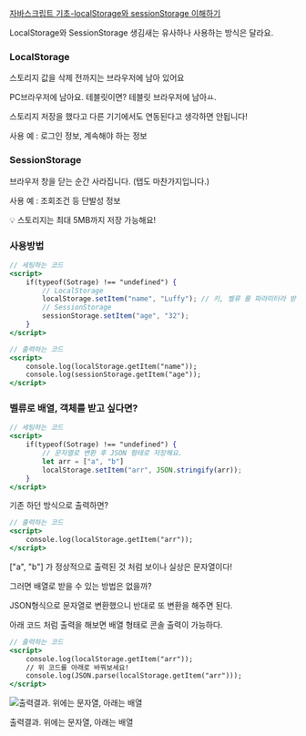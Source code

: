 [자바스크립트 기초-localStorage와 sessionStorage 이해하기](https://www.youtube.com/watch?v=nmLwQyWzkXU)

LocalStorage와 SessionStorage 생김새는 유사하나 사용하는 방식은 달라요.

### LocalStorage

스토리지 값을 삭제 전까지는 브라우저에 남아 있어요

PC브라우저에 남아요. 테블릿이면? 테블릿 브라우저에 남아ㅛ.

스토리지 저장을 했다고 다른 기기에서도 연동된다고 생각하면 안됩니다!

사용 예 : 로그인 정보, 계속해야 하는 정보

### SessionStorage

브라우저 창을 닫는 순간 사라집니다. (탭도 마찬가지입니다.)

사용 예 : 조회조건 등 단발성 정보

<aside>
💡 스토리지는 최대 5MB까지 저장 가능해요!

</aside>

### 사용방법

```jsx
// 세팅하는 코드
<script>
	if(typeof(Sotrage) !== "undefined") {
		// LocalStorage
		localStorage.setItem("name", "Luffy"); // 키, 벨류 를 파라미터라 받아요.
		// SessionStorage
		sessionStorage.setItem("age", "32");
	}
</script>
```

```jsx
// 출력하는 코드
<script>
	console.log(localStorage.getItem("name"));
	console.log(sessionStorage.getItem("age"));
</script>
```

### 벨류로 배열, 객체를 받고 싶다면?

```jsx
// 세팅하는 코드
<script>
	if(typeof(Sotrage) !== "undefined") {
		// 문자열로 변환 후 JSON 형태로 저장해요.
		let arr = ["a", "b"]
		localStorage.setItem("arr", JSON.stringify(arr)); 
	}
</script>
```

기존 하던 방식으로 출력하면?

```jsx
// 출력하는 코드
<script>
	console.log(localStorage.getItem("arr"));
</script>
```

["a", "b"] 가 정상적으로 출력된 것 처럼 보이나 실상은 문자열이다!

그러면 배열로 받을 수 있는 방법은 없을까? 

JSON형식으로 문자열로 변환했으니 반대로 또 변환을 해주면 된다.

아래 코드 처럼 출력을 해보면 배열 형태로 콘솔 출력이 가능하다.

```jsx
// 출력하는 코드
<script>
	console.log(localStorage.getItem("arr"));
	// 위 코드를 아래로 바꿔보세요!
	console.log(JSON.parse(localStorage.getItem("arr")));
</script>
```

![출력결과. 위에는 문자열, 아래는 배열](https://s3-us-west-2.amazonaws.com/secure.notion-static.com/de7a9c14-e038-4d17-9ba3-0221599ff0c9/Untitled.png)

출력결과. 위에는 문자열, 아래는 배열